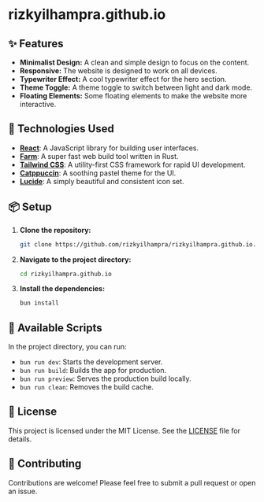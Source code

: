 # rizkyilhampra.github.io

## ✨ Features

*   **Minimalist Design:** A clean and simple design to focus on the content.
*   **Responsive:** The website is designed to work on all devices.
*   **Typewriter Effect:** A cool typewriter effect for the hero section.
*   **Theme Toggle:** A theme toggle to switch between light and dark mode.
*   **Floating Elements:** Some floating elements to make the website more interactive.

## 🚀 Technologies Used

*   **[React](https://react.dev/)**: A JavaScript library for building user interfaces.
*   **[Farm](https://farm-fe.github.io/)**: A super fast web build tool written in Rust.
*   **[Tailwind CSS](https://tailwindcss.com/)**: A utility-first CSS framework for rapid UI development.
*   **[Catppuccin](https://github.com/catppuccin/catppuccin)**: A soothing pastel theme for the UI.
*   **[Lucide](https://lucide.dev/)**: A simply beautiful and consistent icon set.

## 📦 Setup

1.  **Clone the repository:**

    ```bash
    git clone https://github.com/rizkyilhampra/rizkyilhampra.github.io.git
    ```

2.  **Navigate to the project directory:**

    ```bash
    cd rizkyilhampra.github.io
    ```

3.  **Install the dependencies:**

    ```bash
    bun install
    ```

## 📜 Available Scripts

In the project directory, you can run:

*   `bun run dev`: Starts the development server.
*   `bun run build`: Builds the app for production.
*   `bun run preview`: Serves the production build locally.
*   `bun run clean`: Removes the build cache.

## 📝 License

This project is licensed under the MIT License. See the [LICENSE](LICENSE) file for details.

## 🤝 Contributing

Contributions are welcome! Please feel free to submit a pull request or open an issue.
